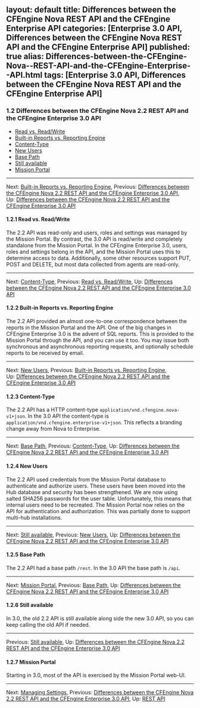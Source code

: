layout: default
title:  Differences between the CFEngine Nova  REST API and the CFEngine Enterprise  API
categories: [Enterprise 3.0 API, Differences between the CFEngine Nova  REST API and the CFEngine Enterprise  API]
published: true
alias: Differences-between-the-CFEngine-Nova--REST-API-and-the-CFEngine-Enterprise--API.html
tags: [Enterprise 3.0 API, Differences between the CFEngine Nova  REST API and the CFEngine Enterprise  API]
---
### 1.2 Differences between the CFEngine Nova 2.2 REST API and the CFEngine Enterprise 3.0 API

-   [Read vs.
    Read/Write](/manuals/Enterprise-3-0-API#Read-vs_002e-Read_002fWrite)
-   [Built-in Reports vs. Reporting
    Engine](/manuals/Enterprise-3-0-API#Built_002din-Reports-vs_002e-Reporting-Engine)
-   [Content-Type](/manuals/Enterprise-3-0-API#Content_002dType)
-   [New Users](/manuals/Enterprise-3-0-API#New-Users)
-   [Base Path](/manuals/Enterprise-3-0-API#Base-Path)
-   [Still available](/manuals/Enterprise-3-0-API#Still-available)
-   [Mission Portal](/manuals/Enterprise-3-0-API#Mission-Portal)

* * * * *

Next: [Built-in Reports vs. Reporting
Engine](/manuals/Enterprise-3-0-API#Built_002din-Reports-vs_002e-Reporting-Engine),
Previous: [Differences between the CFEngine Nova 2.2 REST API and the
CFEngine Enterprise 3.0
API](/manuals/Enterprise-3-0-API#Differences-between-the-CFEngine-Nova-2_002e2-REST-API-and-the-CFEngine-Enterprise-3_002e0-API),
Up: [Differences between the CFEngine Nova 2.2 REST API and the CFEngine
Enterprise 3.0
API](/manuals/Enterprise-3-0-API#Differences-between-the-CFEngine-Nova-2_002e2-REST-API-and-the-CFEngine-Enterprise-3_002e0-API)

#### 1.2.1 Read vs. Read/Write

The 2.2 API was read-only and users, roles and settings was managed by
the Mission Portal. By contrast, the 3.0 API is read/write and
completely standalone from the Mission Portal. In the CFEngine
Enterprise 3.0, users, roles and settings belong in the API, and the
Mission Portal uses this to determine access to data. Additionally, some
other resources support PUT, POST and DELETE, but most data collected
from agents are read-only.

* * * * *

Next: [Content-Type](/manuals/Enterprise-3-0-API#Content_002dType),
Previous: [Read vs.
Read/Write](/manuals/Enterprise-3-0-API#Read-vs_002e-Read_002fWrite),
Up: [Differences between the CFEngine Nova 2.2 REST API and the CFEngine
Enterprise 3.0
API](/manuals/Enterprise-3-0-API#Differences-between-the-CFEngine-Nova-2_002e2-REST-API-and-the-CFEngine-Enterprise-3_002e0-API)

#### 1.2.2 Built-in Reports vs. Reporting Engine

The 2.2 API provided an almost one-to-one correspondence between the
reports in the Mission Portal and the API. One of the big changes in
CFEngine Enterprise 3.0 is the advent of SQL reports. This is provided
to the Mission Portal through the API, and you can use it too. You may
issue both synchronous and asynchronous reporting requests, and
optionally schedule reports to be received by email.

* * * * *

Next: [New Users](/manuals/Enterprise-3-0-API#New-Users),
Previous: [Built-in Reports vs. Reporting
Engine](/manuals/Enterprise-3-0-API#Built_002din-Reports-vs_002e-Reporting-Engine),
Up: [Differences between the CFEngine Nova 2.2 REST API and the CFEngine
Enterprise 3.0
API](/manuals/Enterprise-3-0-API#Differences-between-the-CFEngine-Nova-2_002e2-REST-API-and-the-CFEngine-Enterprise-3_002e0-API)

#### 1.2.3 Content-Type

The 2.2 API has a HTTP content-type
`application/vnd.cfengine.nova-v1+json`. In the 3.0 API the content-type
is `application/vnd.cfengine.enterprise-v1+json`. This reflects a
branding change away from Nova to Enterprise.

* * * * *

Next: [Base Path](/manuals/Enterprise-3-0-API#Base-Path),
Previous: [Content-Type](/manuals/Enterprise-3-0-API#Content_002dType),
Up: [Differences between the CFEngine Nova 2.2 REST API and the CFEngine
Enterprise 3.0
API](/manuals/Enterprise-3-0-API#Differences-between-the-CFEngine-Nova-2_002e2-REST-API-and-the-CFEngine-Enterprise-3_002e0-API)

#### 1.2.4 New Users

The 2.2 API used credentials from the Mission Portal database to
authenticate and authorize users. These users have been moved into the
Hub database and security has been strengthened. We are now using salted
SHA256 passwords for the user table. Unfortunately, this means that
internal users need to be recreated. The Mission Portal now relies on
the API for authentication and authorization. This was partially done to
support multi-hub installations.

* * * * *

Next: [Still available](/manuals/Enterprise-3-0-API#Still-available),
Previous: [New Users](/manuals/Enterprise-3-0-API#New-Users),
Up: [Differences between the CFEngine Nova 2.2 REST API and the CFEngine
Enterprise 3.0
API](/manuals/Enterprise-3-0-API#Differences-between-the-CFEngine-Nova-2_002e2-REST-API-and-the-CFEngine-Enterprise-3_002e0-API)

#### 1.2.5 Base Path

The 2.2 API had a base path `/rest`. In the 3.0 API the base path is
`/api`.

* * * * *

Next: [Mission Portal](/manuals/Enterprise-3-0-API#Mission-Portal),
Previous: [Base Path](/manuals/Enterprise-3-0-API#Base-Path),
Up: [Differences between the CFEngine Nova 2.2 REST API and the CFEngine
Enterprise 3.0
API](/manuals/Enterprise-3-0-API#Differences-between-the-CFEngine-Nova-2_002e2-REST-API-and-the-CFEngine-Enterprise-3_002e0-API)

#### 1.2.6 Still available

In 3.0, the old 2.2 API is still available along side the new 3.0 API,
so you can keep calling the old API if needed.

* * * * *

Previous: [Still
available](/manuals/Enterprise-3-0-API#Still-available),
Up: [Differences between the CFEngine Nova 2.2 REST API and the CFEngine
Enterprise 3.0
API](/manuals/Enterprise-3-0-API#Differences-between-the-CFEngine-Nova-2_002e2-REST-API-and-the-CFEngine-Enterprise-3_002e0-API)

#### 1.2.7 Mission Portal

Starting in 3.0, most of the API is exercised by the Mission Portal
web-UI.

* * * * *

Next: [Managing
Settings](/manuals/Enterprise-3-0-API#Managing-Settings),
Previous: [Differences between the CFEngine Nova 2.2 REST API and the
CFEngine Enterprise 3.0
API](/manuals/Enterprise-3-0-API#Differences-between-the-CFEngine-Nova-2_002e2-REST-API-and-the-CFEngine-Enterprise-3_002e0-API),
Up: [REST API](/manuals/Enterprise-3-0-API#REST-API)

